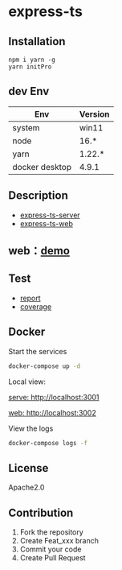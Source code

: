 # express-ts

## Installation

```shell
npm i yarn -g
yarn initPro
```

## dev Env

| Env            | Version |
| -------------- | ------- |
| system         | win11   |
| node           | 16.\*   |
| yarn           | 1.22.\* |
| docker desktop | 4.9.1   |

## Description

- [express-ts-server](https://github.com/LinJieLinLin/express-ts/blob/master/packages/serve/README.md)
- [express-ts-web](https://github.com/LinJieLinLin/express-ts/blob/master/packages/web/README.md)

## web：[demo](https://linjielinlin.github.io/express-ts)

## Test

- [report](https://linjielinlin.github.io/express-ts/coverage/)
- [coverage](https://linjielinlin.github.io/express-ts/coverage/lcov-report/index.html)

## Docker

Start the services

```sh
docker-compose up -d
```

Local view:

[serve: http://localhost:3001](http://localhost:3001)

[web: http://localhost:3002](http://localhost:3002)

View the logs

```sh
docker-compose logs -f
```

## License

Apache2.0

## Contribution

1. Fork the repository
2. Create Feat_xxx branch
3. Commit your code
4. Create Pull Request
